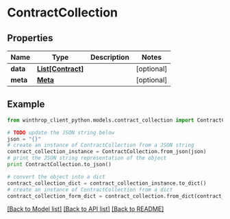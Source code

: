 # ContractCollection


## Properties

Name | Type | Description | Notes
------------ | ------------- | ------------- | -------------
**data** | [**List[Contract]**](Contract.md) |  | [optional] 
**meta** | [**Meta**](Meta.md) |  | [optional] 

## Example

```python
from winthrop_client_python.models.contract_collection import ContractCollection

# TODO update the JSON string below
json = "{}"
# create an instance of ContractCollection from a JSON string
contract_collection_instance = ContractCollection.from_json(json)
# print the JSON string representation of the object
print ContractCollection.to_json()

# convert the object into a dict
contract_collection_dict = contract_collection_instance.to_dict()
# create an instance of ContractCollection from a dict
contract_collection_form_dict = contract_collection.from_dict(contract_collection_dict)
```
[[Back to Model list]](../README.md#documentation-for-models) [[Back to API list]](../README.md#documentation-for-api-endpoints) [[Back to README]](../README.md)


